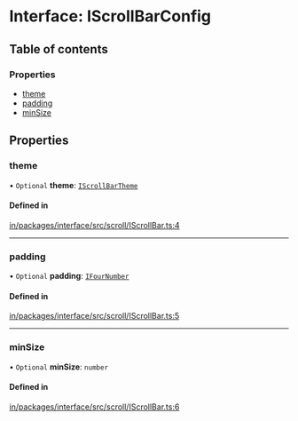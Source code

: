 # Interface: IScrollBarConfig

## Table of contents

### Properties

- [theme](IScrollBarConfig.md#theme)
- [padding](IScrollBarConfig.md#padding)
- [minSize](IScrollBarConfig.md#minsize)

## Properties

### theme

• `Optional` **theme**: [`IScrollBarTheme`](../modules.md#iscrollbartheme)

#### Defined in

[in/packages/interface/src/scroll/IScrollBar.ts:4](https://github.com/leaferjs/leafer-in/blob/21ad900/packages/interface/src/scroll/IScrollBar.ts#L4)

___

### padding

• `Optional` **padding**: [`IFourNumber`](../modules.md#ifournumber)

#### Defined in

[in/packages/interface/src/scroll/IScrollBar.ts:5](https://github.com/leaferjs/leafer-in/blob/21ad900/packages/interface/src/scroll/IScrollBar.ts#L5)

___

### minSize

• `Optional` **minSize**: `number`

#### Defined in

[in/packages/interface/src/scroll/IScrollBar.ts:6](https://github.com/leaferjs/leafer-in/blob/21ad900/packages/interface/src/scroll/IScrollBar.ts#L6)
